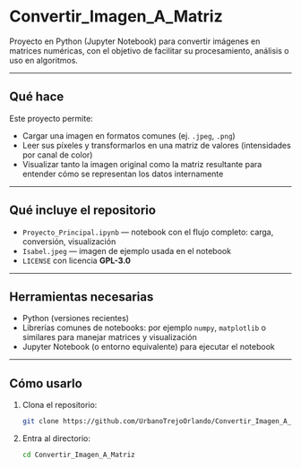 # Convertir_Imagen_A_Matriz

Proyecto en Python (Jupyter Notebook) para convertir imágenes en matrices numéricas, con el objetivo de facilitar su procesamiento, análisis o uso en algoritmos.

---

## Qué hace

Este proyecto permite:

- Cargar una imagen en formatos comunes (ej. `.jpeg`, `.png`)  
- Leer sus píxeles y transformarlos en una matriz de valores (intensidades por canal de color)  
- Visualizar tanto la imagen original como la matriz resultante para entender cómo se representan los datos internamente  

---

## Qué incluye el repositorio

- `Proyecto_Principal.ipynb` — notebook con el flujo completo: carga, conversión, visualización  
- `Isabel.jpeg` — imagen de ejemplo usada en el notebook  
- `LICENSE` con licencia **GPL-3.0**  

---

## Herramientas necesarias

- Python (versiones recientes)  
- Librerías comunes de notebooks: por ejemplo `numpy`, `matplotlib` o similares para manejar matrices y visualización  
- Jupyter Notebook (o entorno equivalente) para ejecutar el notebook  

---

## Cómo usarlo

1. Clona el repositorio:

   ```bash
   git clone https://github.com/UrbanoTrejoOrlando/Convertir_Imagen_A_Matriz.git
   ```
2. Entra al directorio:
   ```bash
   cd Convertir_Imagen_A_Matriz
   ```
   
